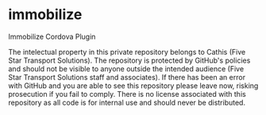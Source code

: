 immobilize
==========

Immobilize Cordova Plugin

The intelectual property in this private repository belongs to Cathis (Five Star Transport Solutions). The repository is protected by GitHub's policies and should not be visible to anyone outside the intended audience (Five Star Transport Solutions staff and associates). If there has been an error with GitHub and you are able to see this repository please leave now, risking prosecution if you fail to comply.
There is no license associated with this repository as all code is for internal use and should never be distributed.


